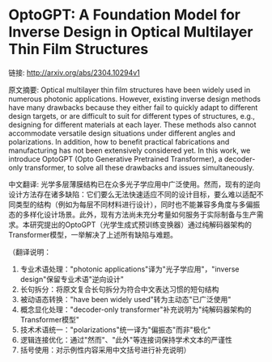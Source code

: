 # OptoGPT: A Foundation Model for Inverse Design in Optical Multilayer Thin Film Structures

链接: http://arxiv.org/abs/2304.10294v1

原文摘要:
Optical multilayer thin film structures have been widely used in numerous
photonic applications. However, existing inverse design methods have many
drawbacks because they either fail to quickly adapt to different design
targets, or are difficult to suit for different types of structures, e.g.,
designing for different materials at each layer. These methods also cannot
accommodate versatile design situations under different angles and
polarizations. In addition, how to benefit practical fabrications and
manufacturing has not been extensively considered yet. In this work, we
introduce OptoGPT (Opto Generative Pretrained Transformer), a decoder-only
transformer, to solve all these drawbacks and issues simultaneously.

中文翻译:
光学多层薄膜结构已在众多光子学应用中广泛使用。然而，现有的逆向设计方法存在诸多缺陷：它们要么无法快速适应不同的设计目标，要么难以适配不同类型的结构（例如为每层不同材料进行设计），同时也不能兼容多角度与多偏振态的多样化设计场景。此外，现有方法尚未充分考量如何服务于实际制备与生产需求。本研究提出的OptoGPT（光学生成式预训练变换器）通过纯解码器架构的Transformer模型，一举解决了上述所有缺陷与难题。

（翻译说明：
1. 专业术语处理："photonic applications"译为"光子学应用"，"inverse design"保留专业术语"逆向设计"
2. 长句拆分：将原文复合长句拆分为符合中文表达习惯的短句结构
3. 被动语态转换："have been widely used"转为主动态"已广泛使用"
4. 概念显化处理："decoder-only transformer"补充说明为"纯解码器架构的Transformer模型"
5. 技术术语统一："polarizations"统一译为"偏振态"而非"极化"
6. 逻辑连接优化：通过"然而"、"此外"等连接词保持学术文本的严谨性
7. 括号使用：对示例性内容采用中文括号进行补充说明）
